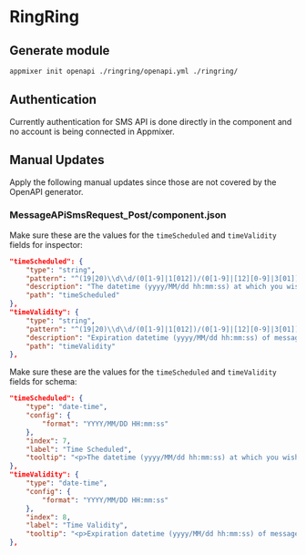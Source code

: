 # RingRing

## Generate module

```sh
appmixer init openapi ./ringring/openapi.yml ./ringring/
```
## Authentication
Currently authentication for SMS API is done directly in the component and no account is being connected in Appmixer.

## Manual Updates

Apply the following manual updates since those are not covered by the OpenAPI generator.

### MessageAPiSmsRequest_Post/component.json

Make sure these are the values for the `timeScheduled` and `timeValidity` fields for inspector:
```json
"timeScheduled": {
    "type": "string",
    "pattern": "^(19|20)\\d\\d/(0[1-9]|1[012])/(0[1-9]|[12][0-9]|3[01])\\s([01][0-9]|2[0-3]):[0-5][0-9]:[0-5][0-9]$",
    "description": "The datetime (yyyy/MM/dd hh:mm:ss) at which you wish to send the SMS. If this falls outside of the Timewindow configuration, the request will be refused.",
    "path": "timeScheduled"
},
"timeValidity": {
    "type": "string",
    "pattern": "^(19|20)\\d\\d/(0[1-9]|1[012])/(0[1-9]|[12][0-9]|3[01])\\s([01][0-9]|2[0-3]):[0-5][0-9]:[0-5][0-9]$",
    "description": "Expiration datetime (yyyy/MM/dd hh:mm:ss) of message",
    "path": "timeValidity"
},
```

Make sure these are the values for the `timeScheduled` and `timeValidity` fields for schema:
```json
"timeScheduled": {
    "type": "date-time",
    "config": {
        "format": "YYYY/MM/DD HH:mm:ss"
    },
    "index": 7,
    "label": "Time Scheduled",
    "tooltip": "<p>The datetime (yyyy/MM/dd hh:mm:ss) at which you wish to send the SMS. If this falls outside of the Timewindow configuration, the request will be refused.</p>"
},
"timeValidity": {
    "type": "date-time",
    "config": {
        "format": "YYYY/MM/DD HH:mm:ss"
    },
    "index": 8,
    "label": "Time Validity",
    "tooltip": "<p>Expiration datetime (yyyy/MM/dd hh:mm:ss) of message</p>"
},
```
